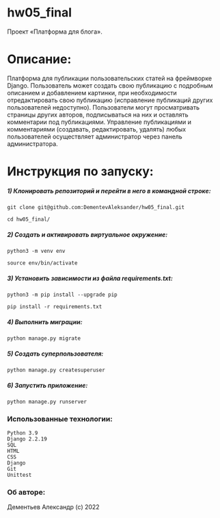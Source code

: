 # hw05_final
Проект «Платформа для блога».

# Описание:
Платформа для публикации пользовательских статей на фреймворке Django. Пользователь может создать свою публикацию с подробным описанием и добавлением картинки, при необходимости отредактировать свою публикацию (исправление публикаций других пользователей недоступно). Пользователи могут просматривать страницы других авторов, подписываться на них и оставлять комментарии под публикациями. Управление публикациями и комментариями (создавать, редактировать, удалять) любых пользователей осуществляет администратор через панель администратора. 

# Инструкция по запуску:
##### 1) Клонировать репозиторий и перейти в него в командной строке:
```
git clone git@github.com:DementevAleksander/hw05_final.git
```
```
cd hw05_final/
```
##### 2) Cоздать и активировать виртуальное окружение:
```
python3 -m venv env
```

```
source env/bin/activate
```

##### 3) Установить зависимости из файла requirements.txt:
```
python3 -m pip install --upgrade pip
```

```
pip install -r requirements.txt
```

##### 4) Выполнить миграции:
```
python manage.py migrate
```

##### 5) Создать суперпользователя:

```
python manage.py createsuperuser
```

##### 6) Запустить приложение:
```
python manage.py runserver
```


### Использованные технологии:
```
Python 3.9
Django 2.2.19
SQL
HTML
CSS
Django
Git
Unittest
```

### Об авторе:
Дементьев Александр (с) 2022
